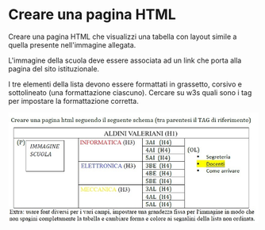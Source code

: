 # Creare una pagina HTML

<p>
Creare una pagina HTML che visualizzi una tabella con layout simile a quella presente nell'immagine allegata.
</p>
<p>
L'immagine della scuola deve essere associata ad un link che porta alla pagina del sito istituzionale.
</p>
<p>
I tre elementi della lista devono essere formattati in grassetto, corsivo e sottolineato (una formattazione ciascuno). Cercare su w3s quali sono i tag per impostare la formattazione corretta.
</p>

<img src="/assests/Layout.jpg">